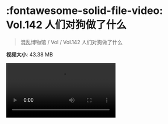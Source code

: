 # :fontawesome-solid-file-video: Vol.142 人们对狗做了什么

> 混乱博物馆 / Vol / Vol.142 人们对狗做了什么

**视频大小**: 43.38 MB

<div class="video"><video src="https://file.hsyhx.top/archive/混乱博物馆/Vol/142.mp4" controls preload>🤔 您的浏览器不支持 video 标签</video></div>